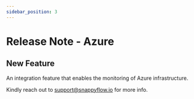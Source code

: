 ```yaml
---
sidebar_position: 3 
---
```

# Release Note - Azure
## New Feature

An integration feature that enables the monitoring of Azure infrastructure.

Kindly reach out to [support@snappyflow.io](mailto:support@snappyflow.io) for more info.

